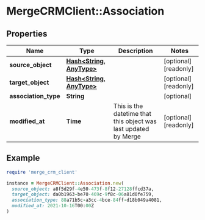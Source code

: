 # MergeCRMClient::Association

## Properties

| Name | Type | Description | Notes |
| ---- | ---- | ----------- | ----- |
| **source_object** | [**Hash&lt;String, AnyType&gt;**](AnyType.md) |  | [optional][readonly] |
| **target_object** | [**Hash&lt;String, AnyType&gt;**](AnyType.md) |  | [optional][readonly] |
| **association_type** | **String** |  | [optional] |
| **modified_at** | **Time** | This is the datetime that this object was last updated by Merge | [optional][readonly] |

## Example

```ruby
require 'merge_crm_client'

instance = MergeCRMClient::Association.new(
  source_object: a8f5d29f-4e50-473f-8f12-27128ffcd37a,
  target_object: da0b1963-be70-469c-9f8c-06a81d0fe759,
  association_type: 88a71b5c-a3cc-4bce-84ff-d18b049a4081,
  modified_at: 2021-10-16T00:00Z
)
```

